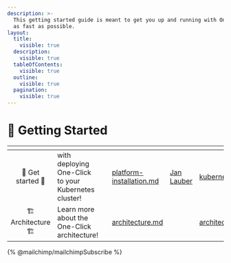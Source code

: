 ```yaml
---
description: >-
  This getting started guide is meant to get you up and running with One-Click
  as fast as possible.
layout:
  title:
    visible: true
  description:
    visible: true
  tableOfContents:
    visible: true
  outline:
    visible: true
  pagination:
    visible: true
---
```


# 🚀 Getting Started

<table data-card-size="large" data-view="cards"><thead><tr><th align="center"></th><th></th><th data-hidden></th><th data-hidden data-card-target data-type="content-ref"></th><th data-hidden data-type="users" data-multiple></th><th data-hidden data-card-cover data-type="files"></th></tr></thead><tbody><tr><td align="center"><span data-gb-custom-inline data-tag="emoji" data-code="1f680">🚀</span> Get started <span data-gb-custom-inline data-tag="emoji" data-code="1f680">🚀</span></td><td>with deploying One-Click to your Kubernetes cluster!</td><td></td><td><a href="getting-started/platform-installation.md">platform-installation.md</a></td><td><a href="https://app.gitbook.com/u/3TEhfGQWeUMvmd5iVH8d1n5qCE42">Jan Lauber</a></td><td><a href=".gitbook/assets/kubernetes_logo_icon_168360.png">kubernetes_logo_icon_168360.png</a></td></tr><tr><td align="center"><span data-gb-custom-inline data-tag="emoji" data-code="1f3d7">🏗️</span> Architecture <span data-gb-custom-inline data-tag="emoji" data-code="1f3d7">🏗️</span></td><td>Learn more about the One-Click architecture!</td><td></td><td><a href="operator-manual/architecture.md">architecture.md</a></td><td></td><td><a href=".gitbook/assets/architecture.drawio.png">architecture.drawio.png</a></td></tr></tbody></table>

{% @mailchimp/mailchimpSubscribe %}
